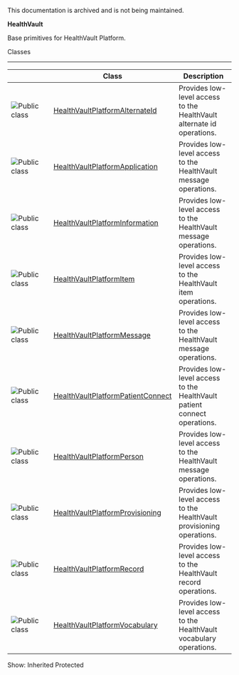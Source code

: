 This documentation is archived and is not being maintained.

**HealthVault**

<span></span>
Base primitives for HealthVault Platform.

<span class="LW_CollapsibleArea_TitleAhref"><span class="cl_CollapsibleArea_expanding LW_CollapsibleArea_Img"></span><span class="LW_CollapsibleArea_Title">Classes</span></span>
<a href="/en-us/library/microsoft.health.platformprimitives.aspx#Anchor_0" class="LW_CollapsibleArea_Anchor_Img" title="Right-click to copy and share the link for this section"></a>

------------------------------------------------------------------------

<span id="classToggle"></span>
<table>
<colgroup>
<col width="33%" />
<col width="33%" />
<col width="33%" />
</colgroup>
<thead>
<tr class="header">
<th> </th>
<th>Class</th>
<th>Description</th>
</tr>
</thead>
<tbody>
<tr class="odd">
<td><img src="https://i-msdn.sec.s-msft.com/areas/global/content/clear.gif" title="Public class" alt="Public class" id="pubclass" class="cl_IC29808" /></td>
<td><a href="https://msdn.microsoft.com/en-us/library/microsoft.health.platformprimitives.healthvaultplatformalternateid.aspx">HealthVaultPlatformAlternateId</a></td>
<td><div class="summary">
Provides low-level access to the HealthVault alternate id operations.
</div></td>
</tr>
<tr class="even">
<td><img src="https://i-msdn.sec.s-msft.com/areas/global/content/clear.gif" title="Public class" alt="Public class" id="pubclass" class="cl_IC29808" /></td>
<td><a href="https://msdn.microsoft.com/en-us/library/microsoft.health.platformprimitives.healthvaultplatformapplication.aspx">HealthVaultPlatformApplication</a></td>
<td><div class="summary">
Provides low-level access to the HealthVault message operations.
</div></td>
</tr>
<tr class="odd">
<td><img src="https://i-msdn.sec.s-msft.com/areas/global/content/clear.gif" title="Public class" alt="Public class" id="pubclass" class="cl_IC29808" /></td>
<td><a href="https://msdn.microsoft.com/en-us/library/microsoft.health.platformprimitives.healthvaultplatforminformation.aspx">HealthVaultPlatformInformation</a></td>
<td><div class="summary">
Provides low-level access to the HealthVault message operations.
</div></td>
</tr>
<tr class="even">
<td><img src="https://i-msdn.sec.s-msft.com/areas/global/content/clear.gif" title="Public class" alt="Public class" id="pubclass" class="cl_IC29808" /></td>
<td><a href="https://msdn.microsoft.com/en-us/library/microsoft.health.platformprimitives.healthvaultplatformitem.aspx">HealthVaultPlatformItem</a></td>
<td><div class="summary">
Provides low-level access to the HealthVault item operations.
</div></td>
</tr>
<tr class="odd">
<td><img src="https://i-msdn.sec.s-msft.com/areas/global/content/clear.gif" title="Public class" alt="Public class" id="pubclass" class="cl_IC29808" /></td>
<td><a href="https://msdn.microsoft.com/en-us/library/microsoft.health.platformprimitives.healthvaultplatformmessage.aspx">HealthVaultPlatformMessage</a></td>
<td><div class="summary">
Provides low-level access to the HealthVault message operations.
</div></td>
</tr>
<tr class="even">
<td><img src="https://i-msdn.sec.s-msft.com/areas/global/content/clear.gif" title="Public class" alt="Public class" id="pubclass" class="cl_IC29808" /></td>
<td><a href="https://msdn.microsoft.com/en-us/library/microsoft.health.platformprimitives.healthvaultplatformpatientconnect.aspx">HealthVaultPlatformPatientConnect</a></td>
<td><div class="summary">
Provides low-level access to the HealthVault patient connect operations.
</div></td>
</tr>
<tr class="odd">
<td><img src="https://i-msdn.sec.s-msft.com/areas/global/content/clear.gif" title="Public class" alt="Public class" id="pubclass" class="cl_IC29808" /></td>
<td><a href="https://msdn.microsoft.com/en-us/library/microsoft.health.platformprimitives.healthvaultplatformperson.aspx">HealthVaultPlatformPerson</a></td>
<td><div class="summary">
Provides low-level access to the HealthVault message operations.
</div></td>
</tr>
<tr class="even">
<td><img src="https://i-msdn.sec.s-msft.com/areas/global/content/clear.gif" title="Public class" alt="Public class" id="pubclass" class="cl_IC29808" /></td>
<td><a href="https://msdn.microsoft.com/en-us/library/microsoft.health.platformprimitives.healthvaultplatformprovisioning.aspx">HealthVaultPlatformProvisioning</a></td>
<td><div class="summary">
Provides low-level access to the HealthVault provisioning operations.
</div></td>
</tr>
<tr class="odd">
<td><img src="https://i-msdn.sec.s-msft.com/areas/global/content/clear.gif" title="Public class" alt="Public class" id="pubclass" class="cl_IC29808" /></td>
<td><a href="https://msdn.microsoft.com/en-us/library/microsoft.health.platformprimitives.healthvaultplatformrecord.aspx">HealthVaultPlatformRecord</a></td>
<td><div class="summary">
Provides low-level access to the HealthVault record operations.
</div></td>
</tr>
<tr class="even">
<td><img src="https://i-msdn.sec.s-msft.com/areas/global/content/clear.gif" title="Public class" alt="Public class" id="pubclass" class="cl_IC29808" /></td>
<td><a href="https://msdn.microsoft.com/en-us/library/microsoft.health.platformprimitives.healthvaultplatformvocabulary.aspx">HealthVaultPlatformVocabulary</a></td>
<td><div class="summary">
Provides low-level access to the HealthVault vocabulary operations.
</div></td>
</tr>
</tbody>
</table>

<span>Show:</span> Inherited Protected
